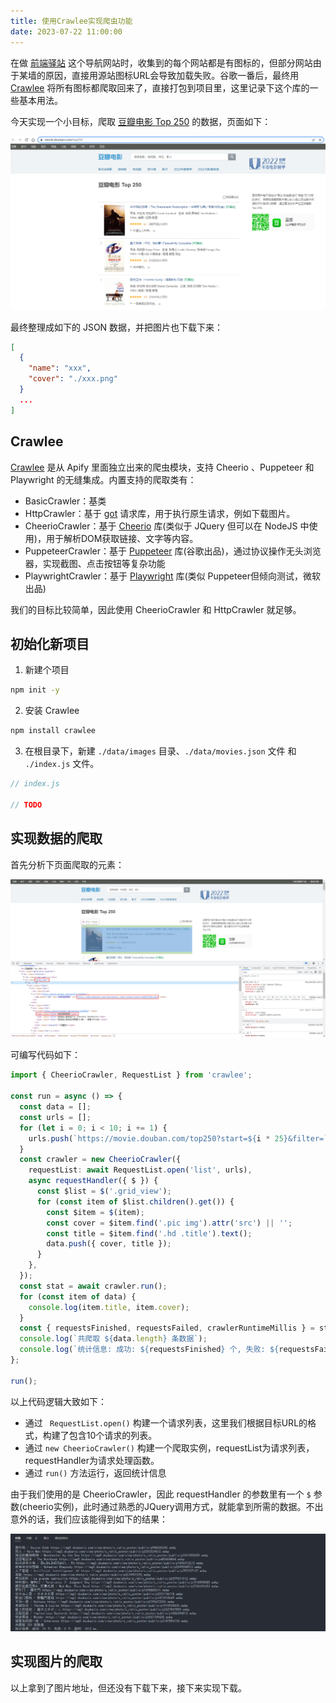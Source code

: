 ```yaml
---
title: 使用Crawlee实现爬虫功能
date: 2023-07-22 11:00:00
---
```


在做 [前端驿站](https://juetan.cn/nav) 这个导航网站时，收集到的每个网站都是有图标的，但部分网站由于某墙的原因，直接用源站图标URL会导致加载失败。谷歌一番后，最终用 [Crawlee](https://crawlee.dev/) 将所有图标都爬取回来了，直接打包到项目里，这里记录下这个库的一些基本用法。

今天实现一个小目标，爬取 [豆瓣电影 Top 250](https://movie.douban.com/top250) 的数据，页面如下：

![](./image-douban.png)

最终整理成如下的 JSON 数据，并把图片也下载下来：

```json
[
  {
    "name": "xxx",
    "cover": "./xxx.png"
  }
  ...
]
```

## Crawlee

[Crawlee](https://crawlee.dev/) 是从 Apify 里面独立出来的爬虫模块，支持 Cheerio 、Puppeteer 和 Playwright 的无缝集成。内置支持的爬取类有：

- BasicCrawler：基类
- HttpCrawler：基于 [got](https://github.com/apify/got-scraping) 请求库，用于执行原生请求，例如下载图片。
- CheerioCrawler：基于 [Cheerio](https://github.com/cheeriojs/cheerio/wiki/Chinese-README) 库(类似于 JQuery 但可以在 NodeJS 中使用)，用于解析DOM获取链接、文字等内容。
- PuppeteerCrawler：基于 [Puppeteer](https://pptr.dev/) 库(谷歌出品)，通过协议操作无头浏览器，实现截图、点击按钮等复杂功能
- PlaywrightCrawler：基于 [Playwright](https://playwright.dev/) 库(类似 Puppeteer但倾向测试，微软出品)

我们的目标比较简单，因此使用 CheerioCrawler 和 HttpCrawler 就足够。

## 初始化新项目

1. 新建个项目

```bash
npm init -y
```

2. 安装 Crawlee

```bash
npm install crawlee
```

3. 在根目录下，新建 `./data/images` 目录、`./data/movies.json` 文件 和  `./index.js` 文件。

```ts
// index.js

// TODO
```

## 实现数据的爬取

首先分析下页面爬取的元素：

![](./image-douban-movie.png)

可编写代码如下：

```ts
import { CheerioCrawler, RequestList } from 'crawlee';

const run = async () => {
  const data = [];
  const urls = [];
  for (let i = 0; i < 10; i += 1) {
    urls.push(`https://movie.douban.com/top250?start=${i * 25}&filter=`);
  }
  const crawler = new CheerioCrawler({
    requestList: await RequestList.open('list', urls),
    async requestHandler({ $ }) {
      const $list = $('.grid_view');
      for (const item of $list.children().get()) {
        const $item = $(item);
        const cover = $item.find('.pic img').attr('src') || '';
        const title = $item.find('.hd .title').text();
        data.push({ cover, title });
      }
    },
  });
  const stat = await crawler.run();
  for (const item of data) {
    console.log(item.title, item.cover);
  }
  const { requestsFinished, requestsFailed, crawlerRuntimeMillis } = stat;
  console.log(`共爬取 ${data.length} 条数据`);
  console.log(`统计信息: 成功: ${requestsFinished} 个, 失败: ${requestsFailed} 个, 耗时: ${crawlerRuntimeMillis} ms.`);
};

run();
```

以上代码逻辑大致如下：

- 通过 ` RequestList.open()` 构建一个请求列表，这里我们根据目标URL的格式，构建了包含10个请求的列表。
- 通过 `new CheerioCrawler()` 构建一个爬取实例，requestList为请求列表，requestHandler为请求处理函数。
- 通过 `run()` 方法运行，返回统计信息

由于我们使用的是 CheerioCrawler，因此 requestHandler 的参数里有一个 `$` 参数(cheerio实例)，此时通过熟悉的JQuery调用方式，就能拿到所需的数据。不出意外的话，我们应该能得到如下的结果：

![](./image-douban-data.png)

## 实现图片的爬取

以上拿到了图片地址，但还没有下载下来，接下来实现下载。

